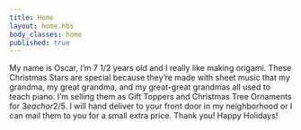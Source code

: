 ```yaml
---
title: Home
layout: home.hbs
body_classes: home
published: true
---
```

My name is Oscar, I’m 7 1/2 years old and I really like making origami. These Christmas Stars are special because they’re made with sheet music that my grandma, my great grandma, and my great-great grandmas all used to teach piano. I’m selling them as Gift Toppers and Christmas Tree Ornaments for $3 each or 2/$5. I will hand deliver to your front door in my neighborhood or I can mail them to you for a small extra price. Thank you! Happy Holidays!
